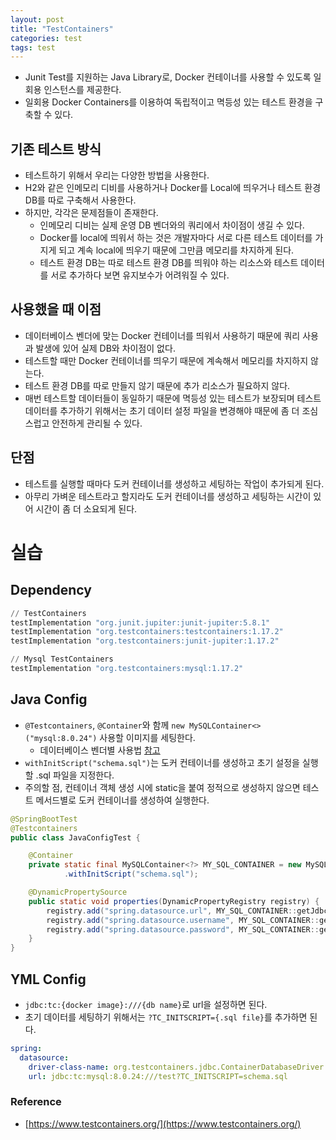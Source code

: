 ```yaml
---
layout: post
title: "TestContainers"
categories: test
tags: test
---
```


- Junit Test를 지원하는 Java Library로, Docker 컨테이너를 사용할 수 있도록 일회용 인스턴스를 제공한다.
- 일회용 Docker Containers를 이용하여 독립적이고 멱등성 있는 테스트 환경을 구축할 수 있다.

## 기존 테스트 방식

- 테스트하기 위해서 우리는 다양한 방법을 사용한다.
- H2와 같은 인메모리 디비를 사용하거나 Docker를 Local에 띄우거나 테스트 환경 DB를 따로 구축해서 사용한다.
- 하지만, 각각은 문제점들이 존재한다.
    - 인메모리 디비는 실제 운영 DB 벤더와의 쿼리에서 차이점이 생길 수 있다.
    - Docker를 local에 띄워서 하는 것은 개발자마다 서로 다른 테스트 데이터를 가지게 되고 계속 local에 띄우기 때문에 그만큼 메모리를 차지하게 된다.
    - 테스트 환경 DB는 따로 테스트 환경 DB를 띄워야 하는 리소스와 테스트 데이터를 서로 추가하다 보면 유지보수가 어려워질 수 있다.

## 사용했을 때 이점

- 데이터베이스 벤더에 맞는 Docker 컨테이너를 띄워서 사용하기 때문에 쿼리 사용과 발생에 있어 실제 DB와 차이점이 없다.
- 테스트할 때만 Docker 컨테이너를 띄우기 때문에 계속해서 메모리를 차지하지 않는다.
- 테스트 환경 DB를 따로 만들지 않기 때문에 추가 리소스가 필요하지 않다.
- 매번 테스트할 데이터들이 동일하기 때문에 멱등성 있는 테스트가 보장되며 테스트 데이터를 추가하기 위해서는 초기 데이터 설정 파일을 변경해야 때문에 좀 더 조심스럽고 안전하게 관리될 수 있다.

## 단점

- 테스트를 실행할 때마다 도커 컨테이너를 생성하고 세팅하는 작업이 추가되게 된다.
- 아무리 가벼운 테스트라고 할지라도 도커 컨테이너를 생성하고 세팅하는 시간이 있어 시간이 좀 더 소요되게 된다.

# 실습

## Dependency

```s
// TestContainers
testImplementation "org.junit.jupiter:junit-jupiter:5.8.1"
testImplementation "org.testcontainers:testcontainers:1.17.2"
testImplementation "org.testcontainers:junit-jupiter:1.17.2"

// Mysql TestContainers
testImplementation "org.testcontainers:mysql:1.17.2"
```

## Java Config

- `@Testcontainers`, `@Container`와 함께 `new MySQLContainer<>("mysql:8.0.24")` 사용할 이미지를 세팅한다.
    - 데이터베이스 벤더별 사용법 [참고](https://www.testcontainers.org/modules/databases/)
- `withInitScript("schema.sql")`는 도커 컨테이너를 생성하고 초기 설정을 실행할 .sql 파일을 지정한다.
- 주의할 점, 컨테이너 객체 생성 시에 static을 붙여 정적으로 생성하지 않으면 테스트 메서드별로 도커 컨테이너를 생성하여 실행한다.

```java
@SpringBootTest
@Testcontainers
public class JavaConfigTest {

    @Container
    private static final MySQLContainer<?> MY_SQL_CONTAINER = new MySQLContainer<>("mysql:8.0.24")
            .withInitScript("schema.sql");

    @DynamicPropertySource
    public static void properties(DynamicPropertyRegistry registry) {
        registry.add("spring.datasource.url", MY_SQL_CONTAINER::getJdbcUrl);
        registry.add("spring.datasource.username", MY_SQL_CONTAINER::getUsername);
        registry.add("spring.datasource.password", MY_SQL_CONTAINER::getPassword);
    }
}
```

## YML Config

- `jdbc:tc:{docker image}:///{db name}`로 url을 설정하면 된다.
- 초기 데이터를 세팅하기 위해서는 `?TC_INITSCRIPT={.sql file}`를 추가하면 된다.

```yml
spring:
  datasource:
    driver-class-name: org.testcontainers.jdbc.ContainerDatabaseDriver
    url: jdbc:tc:mysql:8.0.24:///test?TC_INITSCRIPT=schema.sql
```

### Reference

- [https://www.testcontainers.org/](https://www.testcontainers.org/)